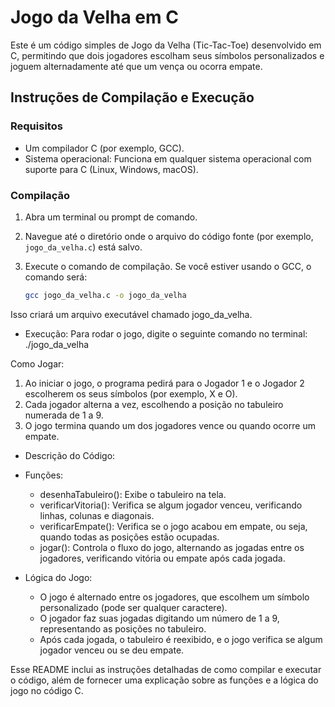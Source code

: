 # Jogo da Velha em C

Este é um código simples de Jogo da Velha (Tic-Tac-Toe) desenvolvido em C, permitindo que dois jogadores escolham seus símbolos personalizados e joguem alternadamente até que um vença ou ocorra empate.

## Instruções de Compilação e Execução

### Requisitos
- Um compilador C (por exemplo, GCC).
- Sistema operacional: Funciona em qualquer sistema operacional com suporte para C (Linux, Windows, macOS).

### Compilação
1. Abra um terminal ou prompt de comando.
2. Navegue até o diretório onde o arquivo do código fonte (por exemplo, `jogo_da_velha.c`) está salvo.
3. Execute o comando de compilação. Se você estiver usando o GCC, o comando será:

   ```bash
   gcc jogo_da_velha.c -o jogo_da_velha

Isso criará um arquivo executável chamado jogo_da_velha.

- Execução:
Para rodar o jogo, digite o seguinte comando no terminal:
./jogo_da_velha

Como Jogar:
1. Ao iniciar o jogo, o programa pedirá para o Jogador 1 e o Jogador 2 escolherem os seus símbolos (por exemplo, X e O).
2. Cada jogador alterna a vez, escolhendo a posição no tabuleiro numerada de 1 a 9.
3. O jogo termina quando um dos jogadores vence ou quando ocorre um empate.

- Descrição do Código:
- Funções:
   - desenhaTabuleiro(): Exibe o tabuleiro na tela.
   - verificarVitoria(): Verifica se algum jogador venceu, verificando linhas, colunas e diagonais.
   - verificarEmpate(): Verifica se o jogo acabou em empate, ou seja, quando todas as posições estão ocupadas.
   - jogar(): Controla o fluxo do jogo, alternando as jogadas entre os jogadores, verificando vitória ou empate após cada jogada.

- Lógica do Jogo:
   - O jogo é alternado entre os jogadores, que escolhem um símbolo personalizado (pode ser qualquer caractere).
   - O jogador faz suas jogadas digitando um número de 1 a 9, representando as posições no tabuleiro.
   - Após cada jogada, o tabuleiro é reexibido, e o jogo verifica se algum jogador venceu ou se deu empate.


Esse README inclui as instruções detalhadas de como compilar e executar o código, além de fornecer uma explicação sobre as funções e a lógica do jogo no código C.
